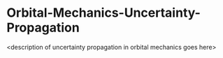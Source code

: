 # Orbital-Mechanics-Uncertainty-Propagation
&lt;description of uncertainty propagation in orbital mechanics goes here>
